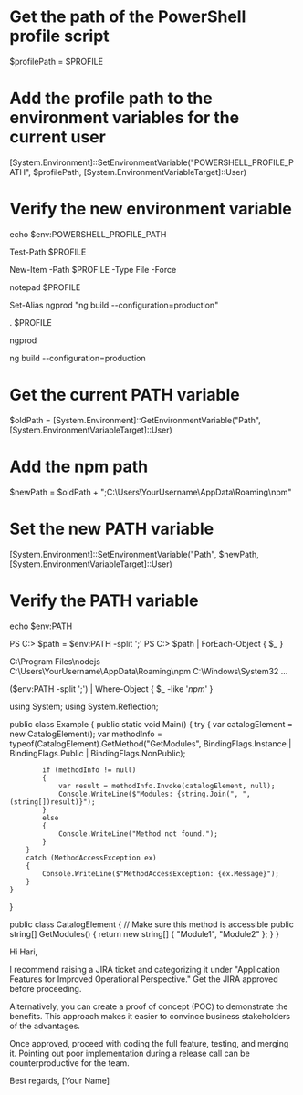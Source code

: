 # Get the path of the PowerShell profile script
$profilePath = $PROFILE

# Add the profile path to the environment variables for the current user
[System.Environment]::SetEnvironmentVariable("POWERSHELL_PROFILE_PATH", $profilePath, [System.EnvironmentVariableTarget]::User)

# Verify the new environment variable
echo $env:POWERSHELL_PROFILE_PATH







Test-Path $PROFILE

New-Item -Path $PROFILE -Type File -Force

notepad $PROFILE

Set-Alias ngprod "ng build --configuration=production"
 

. $PROFILE

ngprod







ng build --configuration=production





# Get the current PATH variable
$oldPath = [System.Environment]::GetEnvironmentVariable("Path", [System.EnvironmentVariableTarget]::User)

# Add the npm path
$newPath = $oldPath + ";C:\Users\YourUsername\AppData\Roaming\npm"

# Set the new PATH variable
[System.Environment]::SetEnvironmentVariable("Path", $newPath, [System.EnvironmentVariableTarget]::User)

# Verify the PATH variable
echo $env:PATH







PS C:\> $path = $env:PATH -split ';'
PS C:\> $path | ForEach-Object { $_ }

C:\Program Files\nodejs\
C:\Users\YourUsername\AppData\Roaming\npm
C:\Windows\System32
...



($env:PATH -split ';') | Where-Object { $_ -like '*npm*' }



using System;
using System.Reflection;

public class Example
{
    public static void Main()
    {
        try
        {
            var catalogElement = new CatalogElement();
            var methodInfo = typeof(CatalogElement).GetMethod("GetModules", BindingFlags.Instance | BindingFlags.Public | BindingFlags.NonPublic);
            
            if (methodInfo != null)
            {
                var result = methodInfo.Invoke(catalogElement, null);
                Console.WriteLine($"Modules: {string.Join(", ", (string[])result)}");
            }
            else
            {
                Console.WriteLine("Method not found.");
            }
        }
        catch (MethodAccessException ex)
        {
            Console.WriteLine($"MethodAccessException: {ex.Message}");
        }
    }
}

public class CatalogElement
{
    // Make sure this method is accessible
    public string[] GetModules()
    {
        return new string[] { "Module1", "Module2" };
    }
}





Hi Hari,

I recommend raising a JIRA ticket and categorizing it under "Application Features for Improved Operational Perspective." Get the JIRA approved before proceeding.

Alternatively, you can create a proof of concept (POC) to demonstrate the benefits. This approach makes it easier to convince business stakeholders of the advantages.

Once approved, proceed with coding the full feature, testing, and merging it. Pointing out poor implementation during a release call can be counterproductive for the team.

Best regards,
[Your Name]
